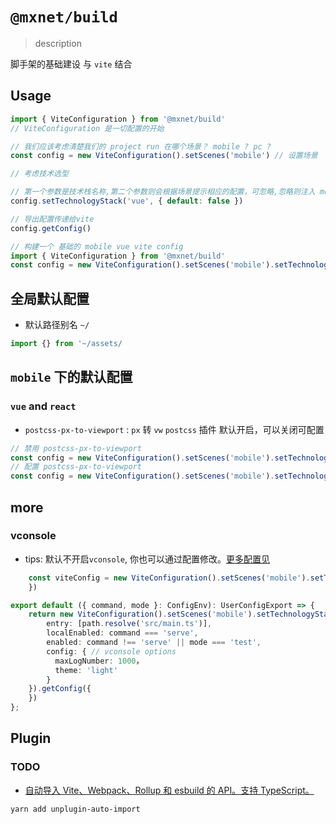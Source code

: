 <!--
 * @Author: 邱狮杰
 * @Date: 2022-05-10 23:05:45
 * @LastEditTime: 2022-06-12 21:11:49
 * @Description: 
 * @FilePath: /repo/packages/build/README.md
-->
# `@mxnet/build`

> description

脚手架的基础建设 与 `vite` 结合

## Usage

```typescript
import { ViteConfiguration } from '@mxnet/build'
// ViteConfiguration 是一切配置的开始

// 我们应该考虑清楚我们的 project run 在哪个场景？ mobile ? pc ?
const config = new ViteConfiguration().setScenes('mobile') // 设置场景

// 考虑技术选型

// 第一个参数是技术栈名称,第二个参数则会根据场景提示相应的配置，可忽略,忽略则注入 mobile 下 vue 的默认配置 , 可以 default:false 拒绝注入
config.setTechnologyStack('vue', { default: false })

// 导出配置传递给vite
config.getConfig()
```

```typescript
// 构建一个 基础的 mobile vue vite config
import { ViteConfiguration } from '@mxnet/build'
const config = new ViteConfiguration().setScenes('mobile').setTechnologyStack<'vue', 'mobile'>('vue', { default: false }).getConfig({} /* vite config */)
```

## 全局默认配置

- 默认路径别名 `~/`

```typescript
import {} from '~/assets/
```

## `mobile` 下的默认配置

### `vue` and `react`

- `postcss-px-to-viewport` : `px` 转 `vw` `postcss` 插件 默认开启，可以关闭可配置

```typescript
// 禁用 postcss-px-to-viewport
const config = new ViteConfiguration().setScenes('mobile').setTechnologyStack<'vue', 'mobile'>('vue', { postcssPxToViewport: false })
// 配置 postcss-px-to-viewport
const config = new ViteConfiguration().setScenes('mobile').setTechnologyStack<'vue', 'mobile'>('vue', { postcssPxToViewport: {} })
```

## more

### vconsole

- tips: 默认不开启`vconsole`, 你也可以通过配置修改。[更多配置见](https://github.com/vadxq/vite-plugin-vconsole#options)

```ts
    const viteConfig = new ViteConfiguration().setScenes('mobile').setTechnologyStack('vue').addVConsole().getConfig({
    }) 
```

```ts
export default ({ command, mode }: ConfigEnv): UserConfigExport => {
    return new ViteConfiguration().setScenes('mobile').setTechnologyStack('vue').addVConsole({
        entry: [path.resolve('src/main.ts')], 
        localEnabled: command === 'serve', 
        enabled: command !== 'serve' || mode === 'test', 
        config: { // vconsole options
          maxLogNumber: 1000，
          theme: 'light'
        }
    }).getConfig({
    })
};
```

## Plugin

### TODO 

- [自动导入 Vite、Webpack、Rollup 和 esbuild 的 API。支持 TypeScript。](https://github.com/antfu/unplugin-auto-import)

```shell
yarn add unplugin-auto-import
```